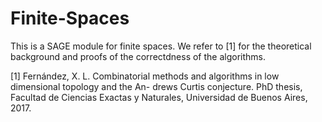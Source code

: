# Finite-Spaces

This is a SAGE module for finite spaces.
We refer to [1] for the theoretical background and proofs of the correctdness of the algorithms.

[1] Fernández, X. L.
Combinatorial methods and algorithms in low dimensional topology and the An-
drews Curtis conjecture.
PhD thesis, Facultad de Ciencias Exactas y Naturales, Universidad de
Buenos Aires, 2017.
